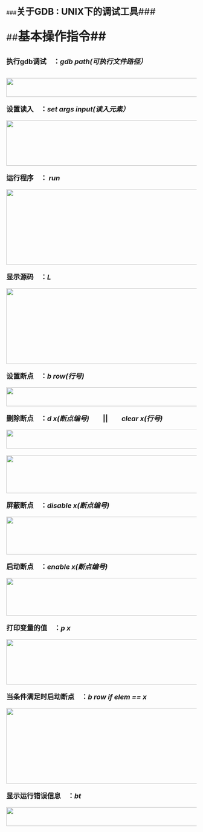 ###<b><font size=5>关于GDB : UNIX下的调试工具</b>###

##<b><font size=6>基本操作指令##

**<font size=4>执行gdb调试**　：<em><font size=4>gdb path<b>(可执行文件路径）</b></em>

<img src="https://i.imgur.com/J59JJY8.png" height="50" width="800"></img>

<b><font size=4>设置读入</b>　：<em><font size=4>set args input<b>(读入元素）</b></em>

<img src="https://i.imgur.com/wHDJfV7.png" height="120" width ="800"></img>

<b>运行程序</b>　： <em>run</em>

<img src="https://i.imgur.com/l4H3s1N.png" height="200" width="800"></img>

<b>显示源码</b>　：<em>L</em>

<img src="https://i.imgur.com/AKged81.png" height="200" width="800"></img>

<b>设置断点</b>　：<em>b row<b>(行号)</b></em>

<img src="https://i.imgur.com/BGO7yO1.png" height="50" width="800"></img>

<b>删除断点</b>　：<em>d x<b>(断点编号)</b></em>　　||　　<em>clear x<b>(行号)</b></em>

<img src="https://i.imgur.com/PwwOhtq.png" height="50" width="800"></img>

<img src="https://i.imgur.com/z299vPM.png" height="100" width="800"></img>

<b>屏蔽断点</b>　：<em>disable x<b>(断点编号)</b></em>

<img src="https://i.imgur.com/sovTAVM.png" height="100" width="800"></img>

<b>启动断点</b>　：<em>enable x<b>(断点编号)</b></em>

<img src="https://i.imgur.com/wnzgJOK.png" height="100" width="800"></img>

<b>打印变量的值</b>　：<em>p x</em>

<img src="https://i.imgur.com/j9UE3Tl.png" height="120" width="800"></img>

<b>当条件满足时启动断点</b>　：<em>b row if elem == x</em>

<img src="https://i.imgur.com/DgtJJXK.png" height="200" width="800"></img>

<b>显示运行错误信息</b>　：<em>bt</em>

<img src="https://i.imgur.com/zBwyAqG.png" height="50" width="800"></img>
